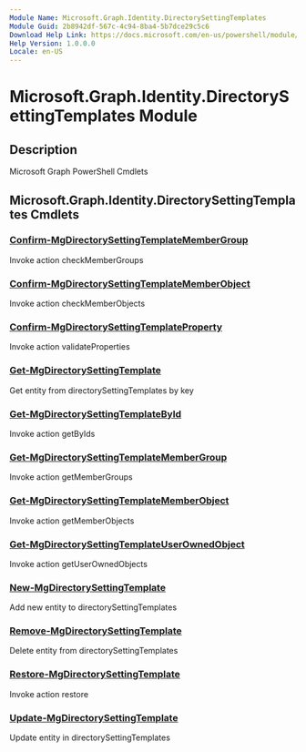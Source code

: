 ```yaml
---
Module Name: Microsoft.Graph.Identity.DirectorySettingTemplates
Module Guid: 2b8942df-567c-4c94-8ba4-5b7dce29c5c6
Download Help Link: https://docs.microsoft.com/en-us/powershell/module/microsoft.graph.identity.directorysettingtemplates
Help Version: 1.0.0.0
Locale: en-US
---
```


# Microsoft.Graph.Identity.DirectorySettingTemplates Module
## Description
Microsoft Graph PowerShell Cmdlets

## Microsoft.Graph.Identity.DirectorySettingTemplates Cmdlets
### [Confirm-MgDirectorySettingTemplateMemberGroup](Confirm-MgDirectorySettingTemplateMemberGroup.md)
Invoke action checkMemberGroups

### [Confirm-MgDirectorySettingTemplateMemberObject](Confirm-MgDirectorySettingTemplateMemberObject.md)
Invoke action checkMemberObjects

### [Confirm-MgDirectorySettingTemplateProperty](Confirm-MgDirectorySettingTemplateProperty.md)
Invoke action validateProperties

### [Get-MgDirectorySettingTemplate](Get-MgDirectorySettingTemplate.md)
Get entity from directorySettingTemplates by key

### [Get-MgDirectorySettingTemplateById](Get-MgDirectorySettingTemplateById.md)
Invoke action getByIds

### [Get-MgDirectorySettingTemplateMemberGroup](Get-MgDirectorySettingTemplateMemberGroup.md)
Invoke action getMemberGroups

### [Get-MgDirectorySettingTemplateMemberObject](Get-MgDirectorySettingTemplateMemberObject.md)
Invoke action getMemberObjects

### [Get-MgDirectorySettingTemplateUserOwnedObject](Get-MgDirectorySettingTemplateUserOwnedObject.md)
Invoke action getUserOwnedObjects

### [New-MgDirectorySettingTemplate](New-MgDirectorySettingTemplate.md)
Add new entity to directorySettingTemplates

### [Remove-MgDirectorySettingTemplate](Remove-MgDirectorySettingTemplate.md)
Delete entity from directorySettingTemplates

### [Restore-MgDirectorySettingTemplate](Restore-MgDirectorySettingTemplate.md)
Invoke action restore

### [Update-MgDirectorySettingTemplate](Update-MgDirectorySettingTemplate.md)
Update entity in directorySettingTemplates

